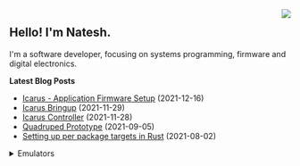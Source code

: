 <img src="https://github-readme-stats.vercel.app/api/top-langs/?username=nnarain&layout=compact" align="right">

Hello! I'm Natesh.
------------------

I'm a software developer, focusing on systems programming, firmware and digital electronics.

**Latest Blog Posts**

<!-- BLOG-POST-LIST:START -->
* [Icarus - Application Firmware Setup](https://nnarain.github.io/2021/12/16/Icarus-Application-Firmware-Setup.html) (2021-12-16)
* [Icarus Bringup](https://nnarain.github.io/2021/11/29/Icarus-Bringup.html) (2021-11-29)
* [Icarus Controller](https://nnarain.github.io/2021/11/28/Icarus-Controller.html) (2021-11-28)
* [Quadruped Prototype](https://nnarain.github.io/2021/09/05/Quadruped-Prototype.html) (2021-09-05)
* [Setting up per package targets in Rust](https://nnarain.github.io/2021/08/02/Setting-up-per-package-targets-in-Rust.html) (2021-08-02)

<!-- BLOG-POST-LIST:END -->

<details>
<summary>Emulators</summary>
[![GameboyCore](https://github-readme-stats.vercel.app/api/pin/?username=nnarain&repo=gameboycore)](https://github.com/nnarain/gameboycore)
</details>
